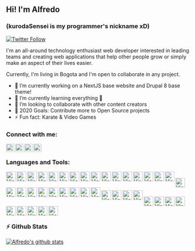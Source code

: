 ## Hi! I'm Alfredo 
### (kurodaSensei is my programmer's nickname xD)

[![Twitter Follow](https://img.shields.io/twitter/follow/KurodaSensei?color=1DA1F2&logo=twitter&style=for-the-badge)](https://twitter.com/intent/follow?original_referer=https%3A%2F%2Fgithub.com%2FKurodaSensei&screen_name=KurodaSensei)

I'm an all-around technology enthusiast web developer interested in leading teams and creating web applications that help other people grow or simply make an aspect of their lives easier.

Currently, I'm living in Bogota and I'm open to collaborate in any project.


- 🔭 I’m currently working on a NextJS base website and Drupal 8 base theme!
- 🌱 I’m currently learning everything 🤣
- 👯 I’m looking to collaborate with other content creators
- 🥅 2020 Goals: Contribute more to Open Source projects
- ⚡ Fun fact: Karate & Video Games

### Connect with me:

[<img align="left" alt="Alfredo Romero | Medium" width="22px" src="https://cdn.jsdelivr.net/npm/simple-icons@3.6.0/icons/medium.svg" />](https://medium.com/@KurodaSensei)
[<img align="left" alt="Alfredo Romero | Twitter" width="22px" src="https://cdn.jsdelivr.net/npm/simple-icons@v3/icons/twitter.svg" />](https://twitter.com/KurodaSensei)
[<img align="left" alt="Alfredo Romero | LinkedIn" width="22px" src="https://cdn.jsdelivr.net/npm/simple-icons@v3/icons/linkedin.svg" />](https://www.linkedin.com/in/alfredo-j-romero-m-59539610a/)
[<img align="left" alt="Alfredo Romero | Instagram" width="22px" src="https://cdn.jsdelivr.net/npm/simple-icons@v3/icons/instagram.svg" />](https://www.instagram.com/kurodasensei/?hl=es-la)

<br />

### Languages and Tools:
<img  align="left"  alt="Visual Studio Code"  width="26px"  src="https://cdn.jsdelivr.net/npm/simple-icons@3.6.0/icons/visualstudiocode.svg" /><img  align="left"  alt="Visual Studio Code"  width="26px"  src="https://cdn.jsdelivr.net/npm/simple-icons@3.6.0/icons/html5.svg" /><img  align="left"  alt="Visual Studio Code"  width="26px"  src="https://cdn.jsdelivr.net/npm/simple-icons@3.6.0/icons/css3.svg" /><img  align="left"  alt="Visual Studio Code"  width="26px"  src="https://cdn.jsdelivr.net/npm/simple-icons@3.6.0/icons/sass.svg" /><img  align="left"  alt="Visual Studio Code"  width="26px"  src="https://cdn.jsdelivr.net/npm/simple-icons@3.6.0/icons/tailwindcss.svg" />

<img  align="left"  alt="Visual Studio Code"  width="26px"  src="https://cdn.jsdelivr.net/npm/simple-icons@3.6.0/icons/javascript.svg" /> &nbsp;&nbsp;<img  align="left"  alt="Visual Studio Code"  width="26px"  src="https://cdn.jsdelivr.net/npm/simple-icons@3.6.0/icons/typescript.svg" /><img  align="left"  alt="Visual Studio Code"  width="26px"  src="https://cdn.jsdelivr.net/npm/simple-icons@3.6.0/icons/jquery.svg" /><img  align="left"  alt="Visual Studio Code"  width="26px"  src="https://cdn.jsdelivr.net/npm/simple-icons@3.6.0/icons/vue-dot-js.svg" /><img  align="left"  alt="Visual Studio Code"  width="26px"  src="https://cdn.jsdelivr.net/npm/simple-icons@3.6.0/icons/nuxt-dot-js.svg" /><img  align="left"  alt="Visual Studio Code"  width="26px"  src="https://cdn.jsdelivr.net/npm/simple-icons@3.6.0/icons/vuetify.svg" /><img  align="left"  alt="Visual Studio Code"  width="26px"  src="https://cdn.jsdelivr.net/npm/simple-icons@3.6.0/icons/react.svg" /><img  align="left"  alt="Visual Studio Code"  width="26px"  src="https://cdn.jsdelivr.net/npm/simple-icons@3.6.0/icons/next-dot-js.svg" /><img  align="left"  alt="Visual Studio Code"  width="26px"  src="https://cdn.jsdelivr.net/npm/simple-icons@3.6.0/icons/svelte.svg" /><img  align="left"  alt="Visual Studio Code"  width="26px"  src="https://cdn.jsdelivr.net/npm/simple-icons@3.6.0/icons/electron.svg" /><img  align="left"  alt="Visual Studio Code"  width="26px"  src="https://cdn.jsdelivr.net/npm/simple-icons@3.6.0/icons/node-dot-js.svg" />
</br>
<img  align="left"  alt="Visual Studio Code"  width="26px"  src="https://cdn.jsdelivr.net/npm/simple-icons@3.6.0/icons/php.svg" /><img  align="left"  alt="Visual Studio Code"  width="26px"  src="https://cdn.jsdelivr.net/npm/simple-icons@3.6.0/icons/laravel.svg" /><img  align="left"  alt="Visual Studio Code"  width="26px"  src="https://cdn.jsdelivr.net/npm/simple-icons@3.6.0/icons/lumen.svg" /><img  align="left"  alt="Visual Studio Code"  width="26px"  src="https://cdn.jsdelivr.net/npm/simple-icons@3.6.0/icons/codeigniter.svg" /><img  align="left"  alt="Visual Studio Code"  width="26px"  src="https://cdn.jsdelivr.net/npm/simple-icons@3.6.0/icons/wordpress.svg" /><img  align="left"  alt="Visual Studio Code"  width="26px"  src="https://cdn.jsdelivr.net/npm/simple-icons@3.6.0/icons/drupal.svg" />
</br>
<img  align="left"  alt="Visual Studio Code"  width="26px"  src="https://cdn.jsdelivr.net/npm/simple-icons@3.6.0/icons/redis.svg" /><img  align="left"  alt="Visual Studio Code"  width="26px"  src="https://cdn.jsdelivr.net/npm/simple-icons@3.6.0/icons/firebase.svg" /><img  align="left"  alt="Visual Studio Code"  width="26px"  src="https://cdn.jsdelivr.net/npm/simple-icons@3.6.0/icons/mysql.svg" /><img  align="left"  alt="Visual Studio Code"  width="26px"  src="https://cdn.jsdelivr.net/npm/simple-icons@3.6.0/icons/postgresql.svg" />
</br>
<img  align="left"  alt="Visual Studio Code"  width="26px"  src="https://cdn.jsdelivr.net/npm/simple-icons@3.6.0/icons/linux.svg" /><img  align="left"  alt="Visual Studio Code"  width="26px"  src="https://cdn.jsdelivr.net/npm/simple-icons@3.6.0/icons/npm.svg" /><img  align="left"  alt="Visual Studio Code"  width="26px"  src="https://cdn.jsdelivr.net/npm/simple-icons@3.6.0/icons/yarn.svg" /><img  align="left"  alt="Visual Studio Code"  width="26px"  src="https://cdn.jsdelivr.net/npm/simple-icons@3.6.0/icons/webpack.svg" />
</br>
<img  align="left"  alt="Visual Studio Code"  width="26px"  src="https://cdn.jsdelivr.net/npm/simple-icons@3.6.0/icons/swagger.svg" /><img  align="left"  alt="Visual Studio Code"  width="26px"  src="https://cdn.jsdelivr.net/npm/simple-icons@3.6.0/icons/json.svg" /><img  align="left"  alt="Visual Studio Code"  width="26px"  src="https://cdn.jsdelivr.net/npm/simple-icons@3.6.0/icons/jsonwebtokens.svg" /><img  align="left"  alt="Visual Studio Code"  width="26px"  src="https://cdn.jsdelivr.net/npm/simple-icons@3.6.0/icons/vagrant.svg" /><img  align="left"  alt="Visual Studio Code"  width="26px"  src="https://cdn.jsdelivr.net/npm/simple-icons@3.6.0/icons/docker.svg" /><img  align="left"  alt="Visual Studio Code"  width="26px"  src="https://cdn.jsdelivr.net/npm/simple-icons@3.6.0/icons/postman.svg" /><img  align="left"  alt="Visual Studio Code"  width="26px"  src="https://cdn.jsdelivr.net/npm/simple-icons@3.6.0/icons/insomnia.svg" /><img  align="left"  alt="Visual Studio Code"  width="26px"  src="https://cdn.jsdelivr.net/npm/simple-icons@3.6.0/icons/pantheon.svg" /><img  align="left"  alt="Visual Studio Code"  width="26px"  src="https://cdn.jsdelivr.net/npm/simple-icons@3.6.0/icons/vercel.svg" />


<br />
<br />

### :zap: Github Stats

[![Alfredo's github stats](https://github-readme-stats.vercel.app/api?username=kurodaSensei&count_private=true&show_icons=true&theme=synthwave)](https://github.com/kurodaSensei)

